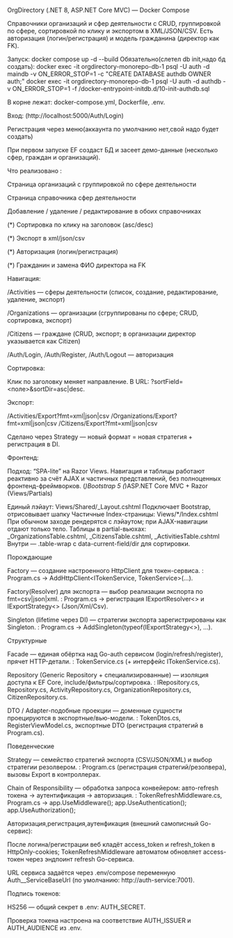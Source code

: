OrgDirectory (.NET 8, ASP.NET Core MVC) — Docker Compose

Справочники организаций и сфер деятельности с CRUD, группировкой по сфере, сортировкой по клику и экспортом в XML/JSON/CSV. Есть авторизация (логин/регистрация) и модель гражданина (директор как FK).

Запуск:
    docker compose up -d --build
Обязательно(слетел db init,надо бд создать):
    docker exec -it orgdirectory-monorepo-db-1 psql -U auth -d maindb -v ON_ERROR_STOP=1 -c "CREATE DATABASE authdb OWNER auth;"
    docker exec -it orgdirectory-monorepo-db-1 psql -U auth -d authdb -v ON_ERROR_STOP=1 -f /docker-entrypoint-initdb.d/10-init-authdb.sql



В корне лежат: docker-compose.yml, Dockerfile, .env.


Вход:
(http://localhost:5000/Auth/Login)

Регистрация через меню(аккаунта по умолчанию нет,свой надо будет создать)

При первом запуске EF создаст БД и засеет демо-данные (несколько сфер, граждан и организаций).

Что реализовано :

 Страница организаций с группировкой по сфере деятельности

 Страница справочника сфер деятельности

 Добавление / удаление / редактирование в обоих справочниках

 (*) Сортировка по клику на заголовок (asc/desc)

 (*) Экспорт в xml/json/csv

 (*) Авторизация (логин/регистрация)

 (*) Гражданин и замена ФИО директора на FK


Навигация:

/Activities — сферы деятельности (список, создание, редактирование, удаление, экспорт)

/Organizations — организации (сгруппированы по сфере; CRUD, сортировка, экспорт)

/Citizens — граждане (CRUD, экспорт; в организации директор указывается как Citizen)

/Auth/Login, /Auth/Register, /Auth/Logout — авторизация

Сортировка:

Клик по заголовку меняет направление. В URL: ?sortField=<поле>&sortDir=asc|desc.

Экспорт:

/Activities/Export?fmt=xml|json|csv
/Organizations/Export?fmt=xml|json|csv
/Citizens/Export?fmt=xml|json|csv

Сделано через Strategy — новый формат = новая стратегия + регистрация в DI.

Фронтенд:

Подход: “SPA-lite” на Razor Views. Навигация и таблицы работают реактивно за счёт AJAX и частичных представлений, без полноценных фронтенд-фреймворков.
(*)Bootstrap 5
(*)ASP.NET Core MVC + Razor (Views/Partials)

Единый лэйаут: Views/Shared/_Layout.cshtml
Подключает Bootstrap, отрисовывает шапку
Частичные Index-страницы: Views/*/Index.cshtml
При обычном заходе рендерятся с лэйаутом; при AJAX-навигации отдают только тело.
Таблицы в partial-вьюхах: _OrganizationsTable.cshtml, _CitizensTable.cshtml, _ActivitiesTable.cshtml
Внутри — .table-wrap с data-current-field/dir для сортировки.


Порождающие

Factory  — создание настроенного HttpClient для токен-сервиса.
: Program.cs → AddHttpClient<ITokenService, TokenService>(...).

Factory(Resolver) для экспорта — выбор реализации экспорта по fmt=csv|json|xml.
: Program.cs → регистрация IExportResolver<> и IExportStrategy<> (Json/Xml/Csv).

Singleton (lifetime через DI) — стратегии экспорта зарегистрированы как Singleton.
: Program.cs → AddSingleton(typeof(IExportStrategy<>), ...).

Структурные

Facade — единая обёртка над Go-auth сервисом (login/refresh/register), прячет HTTP-детали.
: TokenService.cs (+ интерфейс ITokenService.cs).

Repository (Generic Repository + специализированные) — изоляция доступа к EF Core, include/фильтры/сортировка.
: IRepository.cs, Repository.cs, ActivityRepository.cs, OrganizationRepository.cs, CitizenRepository.cs.

DTO / Adapter-подобные проекции — доменные сущности проецируются в экспортные/вью-модели.
: TokenDtos.cs, RegisterViewModel.cs, экспортные DTO (регистрация стратегий в Program.cs).

Поведенческие

Strategy — семейство стратегий экспорта (CSV/JSON/XML) и выбор стратегии резолвером.
: Program.cs (регистрация стратегий/резолвера), вызовы Export в контроллерах.

Chain of Responsibility  — обработка запроса конвейером: авто-refresh токена → аутентификация → авторизация.
: TokenRefreshMiddleware.cs, Program.cs → app.UseMiddleware<TokenRefreshMiddleware>(); app.UseAuthentication(); app.UseAuthorization();

Авторизация,регистрация,аутенфикация (внешний самописный Go-сервис):


После логина/регистрации веб кладёт access_token и refresh_token в HttpOnly-cookies; TokenRefreshMiddleware автоматом обновляет access-токен через эндпоинт refresh Go-сервиса.

URL сервиса задаётся через .env/compose переменную Auth__ServiceBaseUrl (по умолчанию: http://auth-service:7001).

Подпись токенов:

HS256 — общий секрет в .env: AUTH_SECRET.

Проверка токена настроена на соответствие AUTH_ISSUER и AUTH_AUDIENCE из .env.

